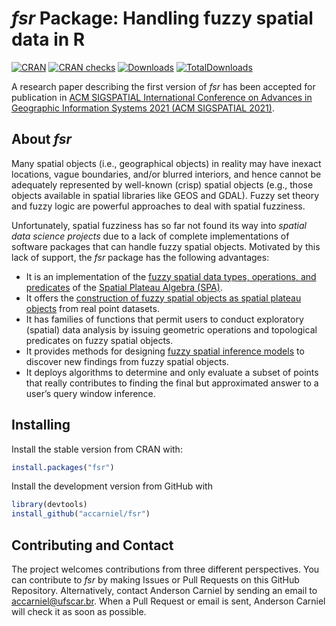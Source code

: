 # _fsr_ Package: Handling fuzzy spatial data in R

[![CRAN](https://www.r-pkg.org/badges/version/fsr)](https://cran.r-project.org/package=fsr)
[![CRAN checks](https://cranchecks.info/badges/worst/fsr)](https://cran.r-project.org/web/checks/check_results_fsr.html)
[![Downloads](https://cranlogs.r-pkg.org/badges/fsr)](https://cran.r-project.org/package=fsr)
[![TotalDownloads](https://cranlogs.r-pkg.org/badges/grand-total/fsr)](https://cran.r-project.org/package=fsr)

A research paper describing the first version of _fsr_ has been accepted for publication in [ACM SIGSPATIAL International Conference on Advances in Geographic Information Systems 2021 (ACM SIGSPATIAL 2021)](https://sigspatial2021.sigspatial.org/accepted-papers/).

## About _fsr_

Many spatial objects (i.e., geographical objects) in reality may have inexact locations, vague boundaries, and/or blurred interiors, and hence cannot be adequately represented by well-known (crisp) spatial objects (e.g., those objects available in spatial libraries like GEOS and GDAL). Fuzzy set theory and fuzzy logic are powerful approaches to deal with spatial fuzziness.

Unfortunately, spatial fuzziness has so far not found its way into *spatial data science projects* due to a lack of complete implementations of software packages that can handle fuzzy spatial objects. Motivated by this lack of support, the _fsr_ package has the following advantages:

- It is an implementation of the [fuzzy spatial data types, operations, and predicates](https://ieeexplore.ieee.org/document/7737976) of the [Spatial Plateau Algebra (SPA)](https://ieeexplore.ieee.org/document/8491565).
- It offers the [construction of fuzzy spatial objects as spatial plateau objects](https://ieeexplore.ieee.org/document/8858878) from real point datasets.
- It has families of functions that permit users to conduct exploratory (spatial) data analysis by issuing geometric operations and topological predicates on fuzzy spatial objects.
- It provides methods for designing [fuzzy spatial inference models](https://ieeexplore.ieee.org/document/8015707) to discover new findings from fuzzy spatial objects.
- It deploys algorithms to determine and only evaluate a subset of points that really contributes to finding the final but approximated answer to a user’s query window inference.

## Installing

Install the stable version from CRAN with:

```r
install.packages("fsr")
```

Install the development version from GitHub with

```r
library(devtools)
install_github("accarniel/fsr")
```

## Contributing and Contact

The project welcomes contributions from three different perspectives. You can contribute to _fsr_ by making Issues or Pull Requests on this GitHub Repository. Alternatively, contact Anderson Carniel by sending an email to accarniel@ufscar.br. When a Pull Request or email is sent, Anderson Carniel will check it as soon as possible.
